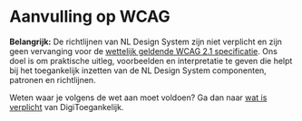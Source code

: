 # Aanvulling op WCAG

**Belangrijk:** De richtlijnen van NL Design System zijn niet verplicht en zijn geen vervanging voor de [wettelijk geldende WCAG 2.1 specificatie](https://www.w3.org/TR/WCAG21/). Ons doel is om praktische uitleg, voorbeelden en interpretatie te geven die helpt bij het toegankelijk inzetten van de NL Design System componenten, patronen en richtlijnen.

Weten waar je volgens de wet aan moet voldoen? Ga dan naar [wat is verplicht](https://www.digitoegankelijk.nl/wetgeving/wat-is-verplicht) van DigiToegankelijk.
